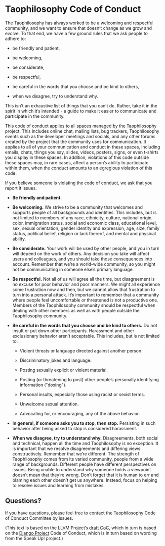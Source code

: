 # Taophilosophy Code of Conduct

The Taophilosophy has always worked to be a welcoming and respectful community, and we want to ensure that doesn’t change as we grow and evolve. To that end, we have a few ground rules that we ask people to adhere to:

* be friendly and patient,
  
* be welcoming,
  
* be considerate,
  
* be respectful,
  
* be careful in the words that you choose and be kind to others,
  
* when we disagree, try to understand why.
  

This isn’t an exhaustive list of things that you can’t do. Rather, take it in the spirit in which it’s intended - a guide to make it easier to communicate and participate in the community.

This code of conduct applies to all spaces managed by the Taophilosophy project. This includes online chat, mailing lists, bug trackers, Taophilosophy events such as the developer meetings and socials, and any other forums created by the project that the community uses for communication. It applies to all of your communication and conduct in these spaces, including emails, chats, things you say, slides, videos, posters, signs, or even t-shirts you display in these spaces. In addition, violations of this code outside these spaces may, in rare cases, affect a person’s ability to participate within them, when the conduct amounts to an egregious violation of this code.

If you believe someone is violating the code of conduct, we ask that you report it issues.


* **Be friendly and patient.**
  
* **Be welcoming.** We strive to be a community that welcomes and supports people of all backgrounds and identities. This includes, but is not limited to members of any race, ethnicity, culture, national origin, color, immigration status, social and economic class, educational level, sex, sexual orientation, gender identity and expression, age, size, family status, political belief, religion or lack thereof, and mental and physical ability.
  
* **Be considerate.** Your work will be used by other people, and you in turn will depend on the work of others. Any decision you take will affect users and colleagues, and you should take those consequences into account. Remember that we’re a world-wide community, so you might not be communicating in someone else’s primary language.
  
* **Be respectful.** Not all of us will agree all the time, but disagreement is no excuse for poor behavior and poor manners. We might all experience some frustration now and then, but we cannot allow that frustration to turn into a personal attack. It’s important to remember that a community where people feel uncomfortable or threatened is not a productive one. Members of the Taophilosophy community should be respectful when dealing with other members as well as with people outside the Taophilosophy community.
  
* **Be careful in the words that you choose and be kind to others.** Do not insult or put down other participants. Harassment and other exclusionary behavior aren’t acceptable. This includes, but is not limited to:
  
  * Violent threats or language directed against another person.
    
  * Discriminatory jokes and language.
    
  * Posting sexually explicit or violent material.
    
  * Posting (or threatening to post) other people’s personally identifying information ("doxing").
    
  * Personal insults, especially those using racist or sexist terms.
    
  * Unwelcome sexual attention.
    
  * Advocating for, or encouraging, any of the above behavior.
    

* **In general, if someone asks you to stop, then stop.** Persisting in such behavior after being asked to stop is considered harassment.
  
* **When we disagree, try to understand why.** Disagreements, both social and technical, happen all the time and Taophilosophy is no exception. It is important that we resolve disagreements and differing views constructively. Remember that we’re different. The strength of Taophilosophy comes from its varied community, people from a wide range of backgrounds. Different people have different perspectives on issues. Being unable to understand why someone holds a viewpoint doesn’t mean that they’re wrong. Don’t forget that it is human to err and blaming each other doesn’t get us anywhere. Instead, focus on helping to resolve issues and learning from mistakes.
  

## Questions?

If you have questions, please feel free to contact the Taophilosophy Code of Conduct Committee by issues.

(This text is based on the LLVM Project’s [draft CoC](https://llvm.org/docs/CodeOfConduct.html), which in turn is based on the [Django Project](https://www.djangoproject.com/conduct/) Code of Conduct, which is in turn based on wording from the Speak Up! project.)

